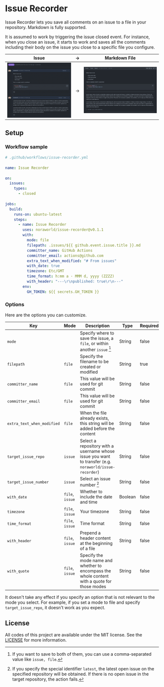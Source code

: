 # Issue Recorder
Issue Recorder lets you save all comments on an issue to a file in your repository. Markdown is fully supported.

It is assumed to work by triggering the issue closed event. For instance, when you close an issue, it starts to work and saves all the comments including their body on the issue you close to a specific file you configure.

| Issue                            | →   | Markdown File                                    |
| :------------------------------: | --- | :----------------------------------------------: |
| ![Issue](/screenshots/issue.png) | →   | ![Markdown File](/screenshots/markdown_file.png) |

## Setup
### Workflow sample

```yaml
# .github/workflows/issue-recorder.yml

name: Issue Recorder

on:
  issues:
    types:
      - closed

jobs:
  build:
    runs-on: ubuntu-latest
    steps:
      - name: Issue Recorder
        uses: noraworld/issue-recorder@v0.1.1
        with:
          mode: file
          filepath: .issues/${{ github.event.issue.title }}.md
          committer_name: GitHub Actions
          committer_email: actions@github.com
          extra_text_when_modified: "# From issues"
          with_date: true
          timezone: Etc/GMT
          time_format: h:mm a · MMM d, yyyy (ZZZZ)
          with_header: "---\r\npublished: true\r\n---"
        env:
          GH_TOKEN: ${{ secrets.GH_TOKEN }}
```

### Options
Here are the options you can customize.

| Key                        | Mode            | Description                                                                                            | Type    | Required | Default                                   |
| -------------------------- | --------------- |------------------------------------------------------------------------------------------------------- | ------- | -------- | ----------------------------------------- |
| `mode`                     |                 | Specify where to save the issue, a `file`, or within another `issue` [^mode]                           | String  | false    | `file`                                    |
| `filepath`                 | `file`          | Specify the filename to be created or modified                                                         | String  | true     |                                           |
| `committer_name`           | `file`          | This value will be used for git commit                                                                 | String  | false    | `GitHub Actions`                          |
| `committer_email`          | `file`          | This value will be used for git commit                                                                 | String  | false    | `actions@github.com`                      |
| `extra_text_when_modified` | `file`          | When the file already exists, this string will be added before the content                             | String  | false    | `"# From issues"`                         |
| `target_issue_repo`        | `issue`         | Select a repository with a username whose issue you want to transfer (e.g. `noraworld/issue-recorder`) | String  | false    | (the repository this Action is installed) |
| `target_issue_number`      | `issue`         | Select an issue number [^target_issue_number]                                                          | String  | false    | `latest`                                  |
| `with_date`                | `file`, `issue` | Whether to include the date and time                                                                   | Boolean | false    | `false`                                   |
| `timezone`                 | `file`, `issue` | Your timezone                                                                                          | String  | false    | `Etc/GMT`                                 |
| `time_format`              | `file`, `issue` | Time format                                                                                            | String  | false    | `MMM d, yyyy, h:mm a ZZZZ`                |
| `with_header`              | `file`, `issue` | Prepend a header content at the beginning of a file                                                    | String  | false    | `''`                                      |
| `with_quote`               | `file`, `issue` | Specify the mode name and whether to encompass the whole content with a quote for those modes          | String  | false    | `''`                                      |

It doesn't take any effect if you specify an option that is not relevant to the mode you select. For example, if you set a mode to file and specify `target_issue_repo`, it doesn't work as you expect.

[^mode]: If you want to save to both of them, you can use a comma-separated value like `issue, file`.

[^target_issue_number]: If you specify the special identifier `latest`, the latest open issue on the specified repository will be obtained. If there is no open issue in the target repository, the action fails.

## License
All codes of this project are available under the MIT license. See the [LICENSE](/LICENSE) for more information.
